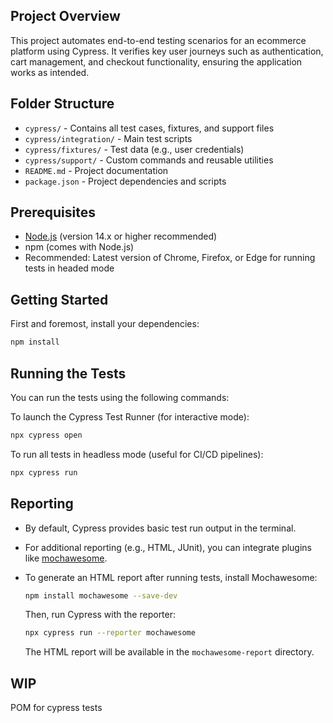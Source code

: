 ## Project Overview

This project automates end-to-end testing scenarios for an ecommerce platform using Cypress. It verifies key user journeys such as authentication, cart management, and checkout functionality, ensuring the application works as intended.

## Folder Structure

- `cypress/` - Contains all test cases, fixtures, and support files
- `cypress/integration/` - Main test scripts
- `cypress/fixtures/` - Test data (e.g., user credentials)
- `cypress/support/` - Custom commands and reusable utilities
- `README.md` - Project documentation
- `package.json` - Project dependencies and scripts

## Prerequisites

- [Node.js](https://nodejs.org/) (version 14.x or higher recommended)
- npm (comes with Node.js)
- Recommended: Latest version of Chrome, Firefox, or Edge for running tests in headed mode

## Getting Started

First and foremost, install your dependencies:

```bash
npm install
```

## Running the Tests

You can run the tests using the following commands:

To launch the Cypress Test Runner (for interactive mode):

```bash
npx cypress open
```

To run all tests in headless mode (useful for CI/CD pipelines):

```bash
npx cypress run
```

## Reporting

- By default, Cypress provides basic test run output in the terminal.
- For additional reporting (e.g., HTML, JUnit), you can integrate plugins like [mochawesome](https://github.com/adamgruber/mochawesome).
- To generate an HTML report after running tests, install Mochawesome:

  ```bash
  npm install mochawesome --save-dev
  ```

  Then, run Cypress with the reporter:

  ```bash
  npx cypress run --reporter mochawesome
  ```

  The HTML report will be available in the `mochawesome-report` directory.

## WIP
POM for cypress tests
